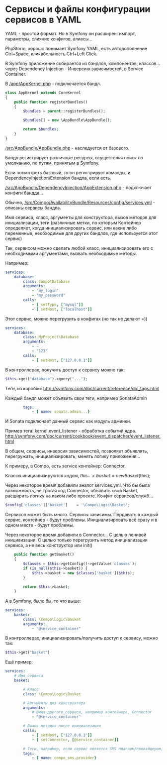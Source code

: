 #  Сервисы и файлы конфигурации сервисов в YAML

YAML - простой формат. Но в Symfony он расширен: импорт, параметры, слияние конфигов, алиасы...

PhpStorm, хорошо понимает Symfony YAML, есть автодополнение Ctrl+Space, кликабельность Ctrl+Left Click.

В Symfony приложение собирается из бандлов, компонентов, классов... через Dependency Injection - Инверсию зависимостей, в Service Container.

В [/app/AppKernel.php](/app/AppKernel.php) - подключается бандл.

```php
class AppKernel extends CoreKernel
{
    public function registerBundles()
    {
        $bundles = parent::registerBundles();

        $bundles[] = new \AppBundle\AppBundle();

        return $bundles;
    }
}

```

[/src/AppBundle/AppBundle.php](/src/AppBundle/AppBundle.php) - наследуется от базового.

Бандл регистрирует различные ресурсы, осуществляя поиск по умолчанию, по путям, принятым в Symfony.

Если посмотреть базовый, то он регистрирует команды, и DependencyInjection\Extension бандла, если есть.

[/src/AppBundle/DependencyInjection/AppExtension.php](/src/AppBundle/DependencyInjection/AppExtension.php) - подключает конфиги бандда...


Обычно, [/src/Compo/AvailabilityBundle/Resources/config/services.yml](/src/Compo/AvailabilityBundle/Resources/config/services.yml) - описаны сервисы бандла.

Имя сервиса, класс, аргументы для конструктора, вызов методов для инициализации, теги (различные метки, по которым Контейнер определяет,
когда инициализировать сервис, или какие либо переменные, необходимые для других бандлов, где используется этот сервис)

Так, сервисом можно сделать любой класс, инициализировать его с необходимыми аргументами, вызвать необходимые методы.


Например:

```yaml
services:
    database:
        class: Compo\Database
        arguments:
            - "my_login"
            - "my_password"
        calls:
            - [ setType, ["mysql"]]
            - [ setHost, ["localhost"]]

```

Этот сервис, можно перегрузить в конфигах (но так не делают =))

```yaml
services:
    database:
        class: MyProject\Database
        arguments:
            - ~
            - "123"
        calls:
            - [ setHost, ["127.0.0.1"]]
```

В контроллерах, получить доступ к сервису можно так:

```php
$this->get("database")->query("...");
```

Теги, из коробки: http://symfony.com/doc/current/reference/dic_tags.html

Каждый бандл может объявить свои теги, например SonataAdmin
```yaml
        tags:
            - { name: sonata.admin...}
```

И Sonata подключает данный сервис как модуль админки.


Пример тега: kernel.event_listener - обработка событий ядра. http://symfony.com/doc/current/cookbook/event_dispatcher/event_listener.html

В общем, сервисы, инверсия зависимостей, позволяет объявлять, перегружать, инициализировать, менять логику приложения...

К примеру, в Compo, есть service контейнер: Connector.

Классы инициализируются кодом, $this->basket = new Basket($this);


Через некоторое время добавили аналог services.yml. Что бы была возможность, не трогая код Connector, объявить свой Basket, расширить логику на каком либо проекте.
Конфиг сервисов/служб...

```php
$config['classes']['basket']    = '\Compo\Logic\Basket';
```

Сервисов может быть много. Сервисы зависимы. Пердавать в каждый сервис, контейнер - будут проблемы. Инициализировать всё сразу и в одном месте - будут проблемы.


Через некоторое время добавили в Connector...
С целью ленивой инициаизации. С целью только перегрузить метод инициализации сервиса, а не весь конструктор или init()

```php
    public function getBasket()
    {
        $classes = $this->getConfig()->getValue('classes');
        if (is_null($this->basket)) {
            $this->basket = new $classes['basket']($this);
        }
        
        return $this->basket;
    }
```


А в Symfony, было бы, то что выше:

```yml
services:
    basket:
        class: \Compo\Logic\Basket
        arguments:
            - "@service_container"
```

В контроллерах, инициализировать/получить доступ к сервису, можно так:

```php
$this->get("basket")
```

Ещё пример:

```yml
services:
    # Имя сервиса
    basket:

        # Класс
        class: \Compo\Logic\Basket

        # Аргументы для конструктора
        arguments:
            # @имя_другого_сервиса, например контейнера, Connector
            - "@service_container"

        # Вызов методов после инициализации
        calls:
            - [ setHost, ["127.0.0.1"]]
            - [ setConnector, [@service_container]]

        # Теги, например, если сервис является SMS плагном/провайдером, и был бы сервсис SmsManager, который бы подключал sms плагины, то так, можно было бы объявлять SMS плагины
        tags:
            - { name: compo_sms.provider}
```



